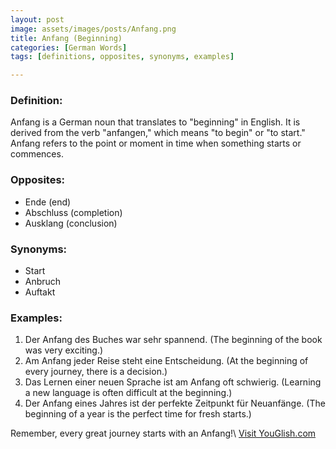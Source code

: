 ```yaml
---
layout: post
image: assets/images/posts/Anfang.png
title: Anfang (Beginning)
categories: [German Words]
tags: [definitions, opposites, synonyms, examples]

---
```


### Definition:
Anfang is a German noun that translates to "beginning" in English. It is derived from the verb "anfangen," which means "to begin" or "to start." Anfang refers to the point or moment in time when something starts or commences.

### Opposites:
- Ende (end)
- Abschluss (completion)
- Ausklang (conclusion)

### Synonyms:
- Start
- Anbruch
- Auftakt

### Examples:
1. Der Anfang des Buches war sehr spannend. (The beginning of the book was very exciting.)
2. Am Anfang jeder Reise steht eine Entscheidung. (At the beginning of every journey, there is a decision.)
3. Das Lernen einer neuen Sprache ist am Anfang oft schwierig. (Learning a new language is often difficult at the beginning.)
4. Der Anfang eines Jahres ist der perfekte Zeitpunkt für Neuanfänge. (The beginning of a year is the perfect time for fresh starts.)

Remember, every great journey starts with an Anfang!\ <a id="yg-widget-0" class="youglish-widget" data-query="Anfang" data-lang="german" data-components="8412" data-auto-start="0" data-bkg-color="theme_light" data-title="How%20to%20pronounce%20Anfang%20in%20German"  rel="nofollow" href="https://youglish.com">Visit YouGlish.com</a><script async src="https://youglish.com/public/emb/widget.js" charset="utf-8"></script>